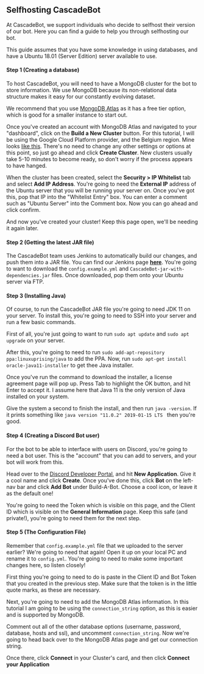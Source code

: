## Selfhosting CascadeBot

At CascadeBot, we support individuals who decide to selfhost their version of our bot. Here you can find a guide to help you through selfhosting our bot.

This guide assumes that you have some knowledge in using databases, and have a Ubuntu 18.01 (Server Edition) server available to use.

#### Step 1 (Creating a database)

To host CascadeBot, you will need to have a MongoDB cluster for the bot to store information. We use MongoDB because its non-relational data structure makes it easy for our constantly evolving dataset.

We recommend that you use [MongoDB Atlas](https://www.mongodb.com/cloud/atlas) as it has a free tier option, which is good for a smaller instance to start out.

Once you've created an account with MongoDB Atlas and navigated to your "dashboard", click on the **Build a New Cluster** button. For this tutorial, I will be using the Google Cloud Platform provider, and the Belgium region. Mine looks [like this](images/database1.png). There's no need to change any other settings or options at this point, so just go ahead and click **Create Cluster**. New clusters usually take 5-10 minutes to become ready, so don't worry if the process appears to have hanged.

When the cluster has been created, select the **Security > IP Whitelist** tab and select **Add IP Address**. You're going to need the __External IP__ address of the Ubuntu server that you will be running your server on. Once you've got this, pop that IP into the "Whitelist Entry" box. You can enter a comment such as "Ubuntu Server" into the Comment box. Now you can go ahead and click confirm.

And now you've created your cluster! Keep this page open, we'll be needing it again later.

#### Step 2 (Getting the latest JAR file)

The CascadeBot team uses Jenkins to automatically build our changes, and push them into a JAR file. You can find our Jenkins page [**here**](https://jenkins.weeryan17.com/job/Cascade%20Bot/). You're going to want to download the `config.example.yml` and `CascadeBot-jar-with-dependencies.jar` files. Once downloaded, pop them onto your Ubuntu server via FTP.

#### Step 3 (Installing Java)

Of course, to run the CascadeBot JAR file you're going to need JDK 11 on your server. To install this, you're going to need to SSH into your server and run a few basic commands. 

First of all, you're just going to want to run `sudo apt update` and `sudo apt upgrade` on your server.

After this, you're going to need to run `sudo add-apt-repository ppa:linuxuprising/java` to add the PPA. Now, run `sudo apt-get install oracle-java11-installer` to get thee Java installer.

Once you've run the command to download the installer, a license agreement page will pop up. Press Tab to highlight the OK button, and hit Enter to accept it. I assume here that Java 11 is the only version of Java installed on your system.

Give the system a second to finish the install, and then run `java -version`. If it prints something like `java version "11.0.2" 2019-01-15 LTS
` then you're good.

#### Step 4 (Creating a Discord Bot user)

For the bot to be able to interface with users on Discord, you're going to need a bot user. This is the "account" that you can add to servers, and your bot will work from this.

Head over to the [Discord Developer Portal](https://discordapp.com/developers/applications/), and hit **New Application**. Give it a cool name and click **Create**. Once you've done this, click **Bot** on the left-nav bar and click **Add Bot** under Build-A-Bot. Choose a cool icon, or leave it as the default one!

You're going to need the Token which is visible on this page, and the Client ID which is visible on the **General Information** page. Keep this safe (and private!), you're going to need them for the next step.

#### Step 5 (The Configuration File)

Remember that `config.example.yml` file that we uploaded to the server earlier? We're going to need that again! Open it up on your local PC and rename it to `config.yml`. You're going to need to make some important changes here, so listen closely!

First thing you're going to need to do is paste in the Client ID and Bot Token that you created in the previous step. Make sure that the token is in the little quote marks, as these are necessary.

Next, you're going to need to add the MongoDB Atlas information. In this tutorial I am going to be using the `connection_string` option, as this is easier and is supported by MongoDB.

Comment out all of the other database options (username, password, database, hosts and ssl), and uncomment `connection_string`. Now we're going to head back over to the MongoDB Atlas page and get our connection string.

Once there, click **Connect** in your Cluster's card, and then click **Connect your Application**